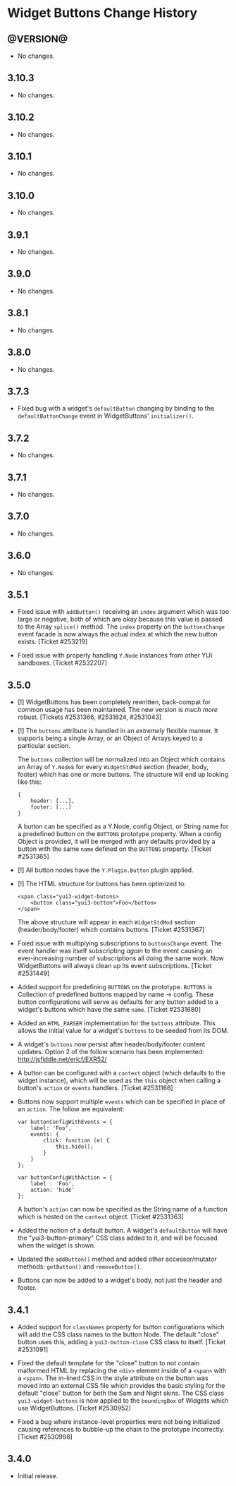 Widget Buttons Change History
=============================

@VERSION@
------

* No changes.

3.10.3
------

* No changes.

3.10.2
------

* No changes.

3.10.1
------

* No changes.

3.10.0
------

* No changes.

3.9.1
-----

* No changes.

3.9.0
-----

* No changes.

3.8.1
-----

* No changes.

3.8.0
-----

  * No changes.

3.7.3
-----

  * Fixed bug with a widget's `defaultButton` changing by binding to the
    `defaultButtonChange` event in WidgetButtons' `initializer()`.

3.7.2
-----

  * No changes.

3.7.1
-----

  * No changes.

3.7.0
-----

  * No changes.

3.6.0
-----

  * No changes.

3.5.1
-----

  * Fixed issue with `addButton()` receiving an `index` argument which was too
    large or negative, both of which are okay because this value is passed to
    the Array `splice()` method. The `index` property on the `buttonsChange`
    event facade is now always the actual index at which the new button exists.
    [Ticket #253219]

  * Fixed issue with properly handling `Y.Node` instances from other YUI
    sandboxes. [Ticket #2532207]

3.5.0
-----

  * [!] WidgetButtons has been completely rewritten, back-compat for common
    usage has been maintained. The new version is _much more_ robust.
    [Tickets #2531366, #2531624, #2531043]

  * [!] The `buttons` attribute is handled in an _extremely_ flexible manner.
    It supports being a single Array, or an Object of Arrays keyed to a
    particular section.

    The `buttons` collection will be normalized into an Object which contains an
    Array of `Y.Node`s for every `WidgetStdMod` section (header, body, footer)
    which has one or more buttons. The structure will end up looking like this:

        {
            header: [...],
            footer: [...]
        }

    A button can be specified as a Y.Node, config Object, or String name for a
    predefined button on the `BUTTONS` prototype property. When a config Object
    is provided, it will be merged with any defaults provided by a button with
    the same `name` defined on the `BUTTONS` property. [Ticket #2531365]

  * [!] All button nodes have the `Y.Plugin.Button` plugin applied.

  * [!] The HTML structure for buttons has been optimized to:

        <span class="yui3-widget-butons>
            <button class="yui3-button">Foo</button>
        </span>

    The above structure will appear in each `WidgetStdMod` section
    (header/body/footer) which contains buttons. [Ticket #2531367]

  * Fixed issue with multiplying subscriptions to `buttonsChange` event. The
    event handler was itself subscripting _again_ to the event causing an
    ever-increasing number of subscriptions all doing the same work. Now
    WidgetButtons will always clean up its event subscriptions.
    [Ticket #2531449]

  * Added support for predefining `BUTTONS` on the prototype. `BUTTONS` is
    Collection of predefined buttons mapped by name -> config. These button
    configurations will serve as defaults for any button added to a widget's
    buttons which have the same `name`. [Ticket #2531680]

  * Added an `HTML_PARSER` implementation for the `buttons` attribute. This
    allows the initial value for a widget's `buttons` to be seeded from its DOM.

  * A widget's `buttons` now persist after header/body/footer content updates.
    Option 2 of the follow scenario has been implemented:
    http://jsfiddle.net/ericf/EXR52/

  * A button can be configured with a `context` object (which defaults to the
    widget instance), which will be used as the `this` object when calling a
    button's `action` or `events` handlers. [Ticket #2531166]

  * Buttons now support multiple `events` which can be specified in place of an
    `action`. The follow are equivalent:

        var buttonConfigWithEvents = {
            label: 'Foo',
            events: {
                click: function (e) {
                    this.hide();
                }
            }
        };

        var buttonConfigWithAction = {
            label : 'Foo',
            action: 'hide'
        };

    A button's `action` can now be specified as the String name of a function
    which is hosted on the `context` object. [Ticket #2531363]

  * Added the notion of a default button. A widget's `defaultButton` will have
    the "yui3-button-primary" CSS class added to it, and will be focused when
    the widget is shown.

  * Updated the `addButton()` method and added other accessor/mutator methods:
    `getButton()` and `removeButton()`.

  * Buttons can now be added to a widget's body, not just the header and footer.

3.4.1
-----

  * Added support for `classNames` property for button configurations which will
    add the CSS class names to the button Node. The default "close" button uses
    this, adding a `yui3-button-close` CSS class to itself. [Ticket #2531091]

  * Fixed the default template for the "close" button to not contain malformed
    HTML by replacing the `<div>` element inside of a `<span>` with a `<span>`.
    The in-lined CSS in the style attribute on the button was moved into an
    external CSS file which provides the basic styling for the default "close"
    button for both the Sam and Night skins. The CSS class `yui3-widget-buttons`
    is now applied to the `boundingBox` of Widgets which use WidgetButtons.
    [Ticket #2530952]

  * Fixed a bug where instance-level properties were not being initialized
    causing references to bubble-up the chain to the prototype incorrectly.
    [Ticket #2530998]

3.4.0
-----

  * Initial release.
